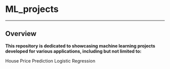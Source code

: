 # ML_projects
---
## Overview
**This repository is dedicated to showcasing machine learning projects developed for various applications, including but not limited to:**

House Price Prediction
Logistic Regression
